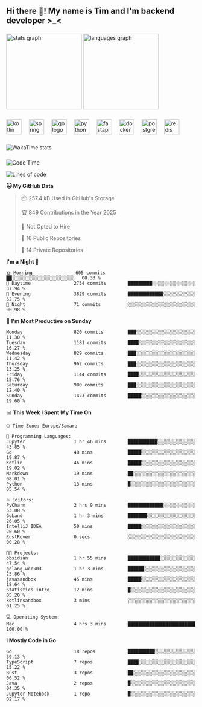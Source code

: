 <h2 align="left">Hi there 👋! My name is Tim and I'm backend developer >_<</h2>

###

<div align="left">
  <img src="https://github-readme-stats-qilm.vercel.app/api?username=intezya&hide_title=false&hide_rank=false&show_icons=true&include_all_commits=true&count_private=true&disable_animations=false&theme=omni&locale=en&hide_border=true&order=1&show=prs_merged&hide=issues" height="200" alt="stats graph"  />
  <img src="https://github-readme-stats-qilm.vercel.app/api/top-langs?username=intezya&locale=en&hide_title=false&layout=donut&langs_count=5&theme=omni&hide_border=true&order=2&exclude_repo=github-readme-stats&hide=mako" height="200" alt="languages graph"  />
</div>

###

<div align="left">
  <img src="https://img.shields.io/badge/Kotlin-7F52FF?logo=kotlin&logoColor=white&style=for-the-badge" height="40" alt="kotlin logo"  />
  <img width="12" />
  <img src="https://img.shields.io/badge/Spring-6DB33F?logo=spring&logoColor=black&style=for-the-badge" height="40" alt="spring logo"  />
  <img width="12" />
  <img src="https://img.shields.io/badge/Go-00ADD8?logo=go&logoColor=white&style=for-the-badge" height="40" alt="go logo"  />
  <img width="12" />
  <img src="https://img.shields.io/badge/Python-3776AB?logo=python&logoColor=white&style=for-the-badge" height="40" alt="python logo"  />
  <img width="12" />
  <img src="https://img.shields.io/badge/FastAPI-009688?logo=fastapi&logoColor=white&style=for-the-badge" height="40" alt="fastapi logo"  />
  <img width="12" />
  <img src="https://img.shields.io/badge/Docker-2496ED?logo=docker&logoColor=white&style=for-the-badge" height="40" alt="docker logo"  />
  <img width="12" />
  <img src="https://img.shields.io/badge/PostgreSQL-4169E1?logo=postgresql&logoColor=white&style=for-the-badge" height="40" alt="postgresql logo"  />
  <img width="12" />
  <img src="https://img.shields.io/badge/Redis-DC382D?logo=redis&logoColor=white&style=for-the-badge" height="40" alt="redis logo"  />
</div>

###

<picture>
	<source
		srcset="https://github-readme-stats-qilm.vercel.app/api/wakatime?username=intezya&theme=omni&layout=compact&hide_border=true"
		media="(prefers-color-scheme: dark)%2C (prefers-color-scheme: no-preference)"
	/>
	<img alt="WakaTime stats" src="https://github-readme-stats-qilm.vercel.app/api/wakatime?username=intezya&theme=omni&layout=compact&hide_border=true&"/>
</picture>

###

<!--START_SECTION:waka-->
![Code Time](http://img.shields.io/badge/Code%20Time-955%20hrs%2049%20mins-blue)

![Lines of code](https://img.shields.io/badge/From%20Hello%20World%20I%27ve%20Written-1.7%20million%20lines%20of%20code-blue)

**🐱 My GitHub Data** 

> 📦 257.4 kB Used in GitHub's Storage 
 > 
> 🏆 849 Contributions in the Year 2025
 > 
> 🚫 Not Opted to Hire
 > 
> 📜 16 Public Repositories 
 > 
> 🔑 14 Private Repositories 
 > 
**I'm a Night 🦉** 

```text
🌞 Morning                605 commits         ██░░░░░░░░░░░░░░░░░░░░░░░   08.33 % 
🌆 Daytime                2754 commits        █████████░░░░░░░░░░░░░░░░   37.94 % 
🌃 Evening                3829 commits        █████████████░░░░░░░░░░░░   52.75 % 
🌙 Night                  71 commits          ░░░░░░░░░░░░░░░░░░░░░░░░░   00.98 % 
```
📅 **I'm Most Productive on Sunday** 

```text
Monday                   820 commits         ███░░░░░░░░░░░░░░░░░░░░░░   11.30 % 
Tuesday                  1181 commits        ████░░░░░░░░░░░░░░░░░░░░░   16.27 % 
Wednesday                829 commits         ███░░░░░░░░░░░░░░░░░░░░░░   11.42 % 
Thursday                 962 commits         ███░░░░░░░░░░░░░░░░░░░░░░   13.25 % 
Friday                   1144 commits        ████░░░░░░░░░░░░░░░░░░░░░   15.76 % 
Saturday                 900 commits         ███░░░░░░░░░░░░░░░░░░░░░░   12.40 % 
Sunday                   1423 commits        █████░░░░░░░░░░░░░░░░░░░░   19.60 % 
```


📊 **This Week I Spent My Time On** 

```text
🕑︎ Time Zone: Europe/Samara

💬 Programming Languages: 
Jupyter                  1 hr 46 mins        ███████████░░░░░░░░░░░░░░   43.85 % 
Go                       48 mins             █████░░░░░░░░░░░░░░░░░░░░   19.87 % 
Kotlin                   46 mins             █████░░░░░░░░░░░░░░░░░░░░   19.02 % 
Markdown                 19 mins             ██░░░░░░░░░░░░░░░░░░░░░░░   08.01 % 
Python                   13 mins             █░░░░░░░░░░░░░░░░░░░░░░░░   05.54 % 

🔥 Editors: 
PyCharm                  2 hrs 9 mins        █████████████░░░░░░░░░░░░   53.08 % 
GoLand                   1 hr 3 mins         ███████░░░░░░░░░░░░░░░░░░   26.05 % 
IntelliJ IDEA            50 mins             █████░░░░░░░░░░░░░░░░░░░░   20.60 % 
RustRover                0 secs              ░░░░░░░░░░░░░░░░░░░░░░░░░   00.28 % 

🐱‍💻 Projects: 
obsidian                 1 hr 55 mins        ████████████░░░░░░░░░░░░░   47.54 % 
golang-week03            1 hr 3 mins         ██████░░░░░░░░░░░░░░░░░░░   25.86 % 
javasandbox              45 mins             █████░░░░░░░░░░░░░░░░░░░░   18.64 % 
Statistics intro         12 mins             █░░░░░░░░░░░░░░░░░░░░░░░░   05.20 % 
kotlinsandbox            3 mins              ░░░░░░░░░░░░░░░░░░░░░░░░░   01.25 % 

💻 Operating System: 
Mac                      4 hrs 3 mins        █████████████████████████   100.00 % 
```

**I Mostly Code in Go** 

```text
Go                       18 repos            ██████████░░░░░░░░░░░░░░░   39.13 % 
TypeScript               7 repos             ████░░░░░░░░░░░░░░░░░░░░░   15.22 % 
Rust                     3 repos             ██░░░░░░░░░░░░░░░░░░░░░░░   06.52 % 
Java                     2 repos             █░░░░░░░░░░░░░░░░░░░░░░░░   04.35 % 
Jupyter Notebook         1 repo              █░░░░░░░░░░░░░░░░░░░░░░░░   02.17 % 
```




<!--END_SECTION:waka-->
